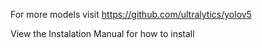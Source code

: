 For more models visit https://github.com/ultralytics/yolov5

View the Instalation Manual for how to install
